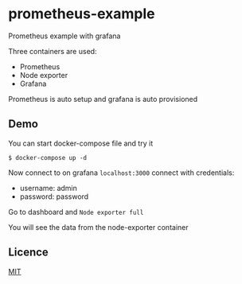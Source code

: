 # prometheus-example

Prometheus example with grafana

Three containers are used:

- Prometheus
- Node exporter
- Grafana

Prometheus is auto setup and grafana is auto provisioned

## Demo

You can start docker-compose file and try it

```
$ docker-compose up -d
```

Now connect to on grafana `localhost:3000` connect with credentials:

- username: admin
- password: password

Go to dashboard and `Node exporter full`

You will see the data from the node-exporter container

## Licence

[MIT](https://fr.wikipedia.org/wiki/Licence_MIT)
